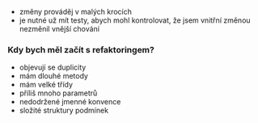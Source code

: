 - změny prováděj v malých krocích
- je nutné už mít testy, abych mohl kontrolovat, že jsem vnitřní změnou nezměnil vnější chování

### Kdy bych měl začít s refaktoringem?
- objevují se duplicity
- mám dlouhé metody
- mám velké třídy
- příliš mnoho parametrů
- nedodržené jmenné konvence
- složité struktury podmínek